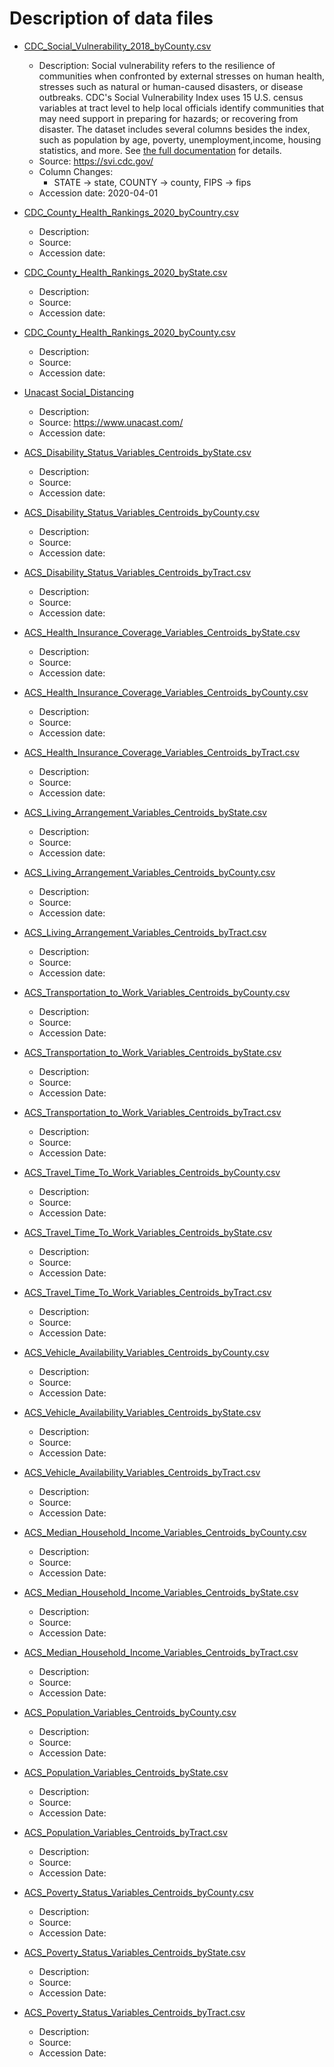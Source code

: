 # Description of data files

* [CDC_Social_Vulnerability_2018_byCounty.csv](https://github.com/Big-Bio/COVID19byZip/blob/master/StaticData/county_state/CDC_Social_Vulnerability_2018_byCounty.csv)
  *  Description: Social vulnerability refers to the resilience of communities when confronted by external stresses on human health, stresses such as natural or human-caused disasters, or disease outbreaks. CDC's Social Vulnerability Index uses 15 U.S. census variables at tract level to help local officials identify communities that may need support in preparing for hazards; or recovering from disaster. The dataset includes several columns besides the index, such as population by age, poverty, unemployment,income, housing statistics, and more. See [the full documentation](https://svi.cdc.gov/Documents/Data/2018_SVI_Data/SVI2018Documentation.pdf) for details.
  * Source: https://svi.cdc.gov/
  * Column Changes:
    * STATE -> state, COUNTY -> county, FIPS -> fips
  * Accession date: 2020-04-01

* [CDC_County_Health_Rankings_2020_byCountry.csv](https://github.com/Big-Bio/COVID19byZip/tree/master/StaticData/CDC_County_Health_Rankings_2020_byCountry.csv)
  *  Description:
  * Source:
  * Accession date:

* [CDC_County_Health_Rankings_2020_byState.csv](https://github.com/Big-Bio/COVID19byZip/tree/master/StaticData/CDC_County_Health_Rankings_2020_byState.csv)
  * Description:
  * Source:
  * Accession date:

* [CDC_County_Health_Rankings_2020_byCounty.csv](https://github.com/Big-Bio/COVID19byZip/tree/master/StaticData/CDC_County_Health_Rankings_2020_byCounty.csv)
  * Description:
  * Source:
  * Accession date:

* [Unacast Social_Distancing](https://www.unacast.com/)
  * Description:
  * Source: https://www.unacast.com/
  * Accession date:

* [ACS_Disability_Status_Variables_Centroids_byState.csv](https://github.com/Big-Bio/COVID19byZip/tree/master/StaticData/ACS_Disability_Status_Variables_Centroids_byState.csv)
  * Description:
  * Source:
  * Accession date:

* [ACS_Disability_Status_Variables_Centroids_byCounty.csv](https://github.com/Big-Bio/COVID19byZip/tree/master/StaticData/ACS_Disability_Status_Variables_Centroids_byCounty.csv)
  * Description:
  * Source:
  * Accession date:

* [ACS_Disability_Status_Variables_Centroids_byTract.csv](https://github.com/Big-Bio/COVID19byZip/tree/master/StaticData/ACS_Disability_Status_Variables_Centroids_byTract.csv)
  * Description:
  * Source:
  * Accession date:

* [ACS_Health_Insurance_Coverage_Variables_Centroids_byState.csv](https://github.com/Big-Bio/COVID19byZip/tree/master/StaticData/ACS_Health_Insurance_Coverage_Variables_Centroids_byState.csv)
  * Description:
  * Source:
  * Accession date:

* [ACS_Health_Insurance_Coverage_Variables_Centroids_byCounty.csv](https://github.com/Big-Bio/COVID19byZip/tree/master/StaticData/ACS_Health_Insurance_Coverage_Variables_Centroids_byCounty.csv)
  * Description:
  * Source:
  * Accession date:

* [ACS_Health_Insurance_Coverage_Variables_Centroids_byTract.csv](https://github.com/Big-Bio/COVID19byZip/tree/master/StaticData/ACS_Health_Insurance_Coverage_Variables_Centroids_byTract.csv)
  * Description:
  * Source:
  * Accession date:

* [ACS_Living_Arrangement_Variables_Centroids_byState.csv](https://github.com/Big-Bio/COVID19byZip/tree/master/StaticData/ACS_Living_Arrangement_Variables_Centroids_byState.csv)
  * Description:
  * Source:
  * Accession date:

* [ACS_Living_Arrangement_Variables_Centroids_byCounty.csv](https://github.com/Big-Bio/COVID19byZip/tree/master/StaticData/ACS_Living_Arrangement_Variables_Centroids_byCounty.csv)
  * Description:
  * Source:
  * Accession date:

* [ACS_Living_Arrangement_Variables_Centroids_byTract.csv](https://github.com/Big-Bio/COVID19byZip/tree/master/StaticData/ACS_Living_Arrangement_Variables_Centroids_byTract.csv)
  * Description:
  * Source:
  * Accession date:

* [ACS_Transportation_to_Work_Variables_Centroids_byCounty.csv](https://github.com/Big-Bio/COVID19byZip/tree/master/StaticData/ACS_Transportation_to_Work_Variables_Centroids_byCounty.csv)
  * Description:
  * Source:
  * Accession Date:

* [ACS_Transportation_to_Work_Variables_Centroids_byState.csv](https://github.com/Big-Bio/COVID19byZip/tree/master/StaticData/ACS_Transportation_to_Work_Variables_Centroids_byState.csv)
  * Description:
  * Source:
  * Accession Date:

* [ACS_Transportation_to_Work_Variables_Centroids_byTract.csv](https://github.com/Big-Bio/COVID19byZip/tree/master/StaticData/ACS_Transportation_to_Work_Variables_Centroids_byTract.csv)
  * Description:
  * Source:
  * Accession Date:

* [ACS_Travel_Time_To_Work_Variables_Centroids_byCounty.csv](https://github.com/Big-Bio/COVID19byZip/tree/master/StaticData/ACS_Travel_Time_To_Work_Variables_Centroids_byCounty.csv)
  * Description:
  * Source:
  * Accession Date:

* [ACS_Travel_Time_To_Work_Variables_Centroids_byState.csv](https://github.com/Big-Bio/COVID19byZip/tree/master/StaticData/ACS_Travel_Time_To_Work_Variables_Centroids_byState.csv)
  * Description:
  * Source:
  * Accession Date:

* [ACS_Travel_Time_To_Work_Variables_Centroids_byTract.csv](https://github.com/Big-Bio/COVID19byZip/tree/master/StaticData/ACS_Travel_Time_To_Work_Variables_Centroids_byTract.csv)
  * Description:
  * Source:
  * Accession Date:

* [ACS_Vehicle_Availability_Variables_Centroids_byCounty.csv](https://github.com/Big-Bio/COVID19byZip/tree/master/StaticData/ACS_Vehicle_Availability_Variables_Centroids_byCounty.csv)
  * Description:
  * Source:
  * Accession Date:

* [ACS_Vehicle_Availability_Variables_Centroids_byState.csv](https://github.com/Big-Bio/COVID19byZip/tree/master/StaticData/ACS_Vehicle_Availability_Variables_Centroids_byState.csv)
  * Description:
  * Source:
  * Accession Date:

* [ACS_Vehicle_Availability_Variables_Centroids_byTract.csv](https://github.com/Big-Bio/COVID19byZip/tree/master/StaticData/ACS_Vehicle_Availability_Variables_Centroids_byTract.csv)
  * Description:
  * Source:
  * Accession Date:

* [ACS_Median_Household_Income_Variables_Centroids_byCounty.csv](https://github.com/Big-Bio/COVID19byZip/tree/master/StaticData/ACS_Median_Household_Income_Variables_Centroids_byCounty.csv)
  * Description:
  * Source:
  * Accession Date:

* [ACS_Median_Household_Income_Variables_Centroids_byState.csv](https://github.com/Big-Bio/COVID19byZip/tree/master/StaticData/ACS_Median_Household_Income_Variables_Centroids_byState.csv)
  * Description:
  * Source:
  * Accession Date:

* [ACS_Median_Household_Income_Variables_Centroids_byTract.csv](https://github.com/Big-Bio/COVID19byZip/tree/master/StaticData/ACS_Median_Household_Income_Variables_Centroids_byTract.csv)
  * Description:
  * Source:
  * Accession Date:

* [ACS_Population_Variables_Centroids_byCounty.csv](https://github.com/Big-Bio/COVID19byZip/tree/master/StaticData/ACS_Population_Variables_Centroids_byCounty.csv)
  * Description:
  * Source:
  * Accession Date:

* [ACS_Population_Variables_Centroids_byState.csv](https://github.com/Big-Bio/COVID19byZip/tree/master/StaticData/ACS_Population_Variables_Centroids_byState.csv)
  * Description:
  * Source:
  * Accession Date:

* [ACS_Population_Variables_Centroids_byTract.csv](https://github.com/Big-Bio/COVID19byZip/tree/master/StaticData/ACS_Population_Variables_Centroids_byTract.csv)
  * Description:
  * Source:
  * Accession Date:

* [ACS_Poverty_Status_Variables_Centroids_byCounty.csv](https://github.com/Big-Bio/COVID19byZip/tree/master/StaticData/ACS_Poverty_Status_Variables_Centroids_byCounty.csv)
  * Description:
  * Source:
  * Accession Date:

* [ACS_Poverty_Status_Variables_Centroids_byState.csv](https://github.com/Big-Bio/COVID19byZip/tree/master/StaticData/ACS_Poverty_Status_Variables_Centroids_byState.csv)
  * Description:
  * Source:
  * Accession Date:

* [ACS_Poverty_Status_Variables_Centroids_byTract.csv](https://github.com/Big-Bio/COVID19byZip/tree/master/StaticData/ACS_Poverty_Status_Variables_Centroids_byTract.csv)
  * Description:
  * Source:
  * Accession Date:

